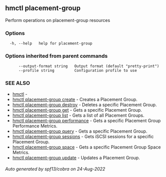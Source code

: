 ## hmctl placement-group

Perform operations on placement-group resources

### Options

```
  -h, --help   help for placement-group
```

### Options inherited from parent commands

```
      --output-format string   Output format (default "pretty-print")
      --profile string         Configuration profile to use
```

### SEE ALSO

* [hmctl](hmctl.md)	 - 
* [hmctl placement-group create](hmctl_placement-group_create.md)	 - Creates a Placement Group.
* [hmctl placement-group destroy](hmctl_placement-group_destroy.md)	 - Deletes a specific Placement Group.
* [hmctl placement-group get](hmctl_placement-group_get.md)	 - Gets a specific Placement Group.
* [hmctl placement-group list](hmctl_placement-group_list.md)	 - Gets a list of all Placement Groups.
* [hmctl placement-group performance](hmctl_placement-group_performance.md)	 - Gets a specific Placement Group Performance Metrics.
* [hmctl placement-group query](hmctl_placement-group_query.md)	 - Gets a specific Placement Group.
* [hmctl placement-group sessions](hmctl_placement-group_sessions.md)	 - Gets iSCSI sessions for a specific Placement Group.
* [hmctl placement-group space](hmctl_placement-group_space.md)	 - Gets a specific Placement Group Space Metrics.
* [hmctl placement-group update](hmctl_placement-group_update.md)	 - Updates a Placement Group.

###### Auto generated by spf13/cobra on 24-Aug-2022
